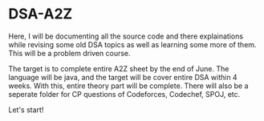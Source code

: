 # DSA-A2Z

Here, I will be documenting all the source code and there explainations while revising some old DSA topics as well as learning some more of them. This will be a problem driven course.

The target is to complete entire A2Z sheet by the end of June.
The language will be java, and the target will be cover entire DSA within 4 weeks. With this, entire theory part will be complete. 
There will also be a seperate folder for CP questions of Codeforces, Codechef, SPOJ, etc.

Let's start!
